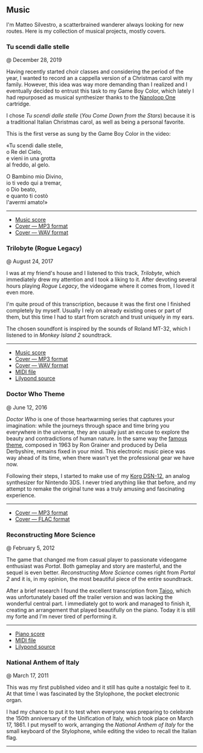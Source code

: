 ## Music

I'm Matteo Silvestro, a scatterbrained wanderer always looking for new routes. Here is my collection of musical projects, mostly covers.


### Tu scendi dalle stelle
@ December 28, 2019

Having recently started choir classes and considering the period of the year, I wanted to record an a cappella version of a Christmas carol with my family. However, this idea was way more demanding than I realized and I eventually decided to entrust this task to my Game Boy Color, which lately I had repurposed as musical synthesizer thanks to the [Nanoloop One][nlo] cartridge.

I chose *Tu scendi dalle stelle* (*You Come Down from the Stars*) because it is a traditional Italian Christmas carol, as well as being a personal favorite.

This is the first verse as sung by the Game Boy Color in the video:

«Tu scendi dalle stelle,  
o Re del Cielo,  
e vieni in una grotta  
al freddo, al gelo.

O Bambino mio Divino,  
io ti vedo qui a tremar,  
o Dio beato,  
e quanto ti costò  
l'avermi amato!»

[nlo]: https://nanoloop.com/one/index.html

---

<!-- video=tyYpu07Jms0 -->

* [Music score][tsds_score]
* [Cover — MP3 format][tsds_mp3]
* [Cover — WAV format][tsds_wav]

[tsds_score]: /files/covers/tu_scendi_dalle_stelle/tu_scendi_dalle_stelle.mscz
[tsds_mp3]: /files/covers/tu_scendi_dalle_stelle/tsdsgb.mp3
[tsds_wav]: /files/covers/tu_scendi_dalle_stelle/tsdsgb.wav


### Trilobyte (Rogue Legacy)
@ August 24, 2017

I was at my friend's house and I listened to this track, *Trilobyte*, which immediately drew my attention and I took a liking to it. After devoting several hours playing *Rogue Legacy*, the videogame where it comes from, I loved it even more.

I'm quite proud of this transcription, because it was the first one I finished completely by myself. Usually I rely on already existing ones or part of them, but this time I had to start from scratch and trust uniquely in my ears.

The chosen soundfont is inspired by the sounds of Roland MT-32, which I listened to in *Monkey Island 2* soundtrack.

---

<!-- video=BbQ2w-cUqnU -->

* [Music score][trilobyte_score]
* [Cover — MP3 format][trilobyte_mp3]
* [Cover — WAV format][trilobyte_wav]
* [MIDI file][trilobyte_midi]
* [Lilypond source][trilobyte_ly]

[trilobyte_score]: /files/covers/trilobyte/Trilobyte.pdf
[trilobyte_mp3]: /files/covers/trilobyte/Trilobyte.mp3
[trilobyte_wav]: /files/covers/trilobyte/Trilobyte.wav
[trilobyte_midi]: /files/covers/trilobyte/Trilobyte.mid
[trilobyte_ly]: /files/covers/trilobyte/Trilobyte.ly


### Doctor Who Theme
@ June 12, 2016

*Doctor Who* is one of those heartwarming series that captures your imagination: while the journeys through space and time bring you everywhere in the universe, they are usually just an excuse to explore the beauty and contradictions of human nature. In the same way the [famous theme][dt], composed in 1963 by Ron Grainer and produced by Delia Derbyshire, remains fixed in your mind. This electronic music piece was way ahead of its time, when there wasn't yet the professional gear we have now.

Following their steps, I started to make use of my [Korg DSN-12][dsn12], an analog synthesizer for Nintendo 3DS. I never tried anything like that before, and my attempt to remake the original tune was a truly amusing and fascinating experience.

 [dt]: https://www.youtube.com/watch?v=xkIEkLww3lg
 [dsn12]: https://www.korg.com/it/products/synthesizers/korg_dsn12/

---

<!-- video=NfxWFH7sd8w -->

* [Cover — MP3 format][dwtheme_mp3]
* [Cover — FLAC format][dwtheme_flac]

[dwtheme_mp3]: /files/covers/dsn_12/dwtheme.mp3
[dwtheme_flac]: /files/covers/dsn_12/dwtheme.flac


### Reconstructing More Science
@ February 5, 2012

The game that changed me from casual player to passionate videogame enthusiast was *Portal*. Both gameplay and story are masterful, and the sequel is even better. *Reconstructing More Science* comes right from *Portal 2* and it is, in my opinion, the most beautiful piece of the entire soundtrack.

After a brief research I found the excellent transcription from [Taioo][taioo], which was unfortunately based off the trailer version and was lacking the wonderful central part. I immediately got to work and managed to finish it, creating an arrangement that played beautifully on the piano. Today it is still my forte and I'm never tired of performing it.

[taioo]: https://www.youtube.com/watch?v=ElGJUXZdCd0

---

<!-- video=vd6Nx3trzUs -->

* [Piano score][reconstructing_piano]
* [MIDI file][reconstructing_midi]
* [Lilypond source][reconstructing_ly]

[reconstructing_piano]: /files/covers/reconstructing_more_science/Reconstructing%20more%20science.pdf
[reconstructing_midi]: /files/covers/reconstructing_more_science/Reconstructing%20more%20science.midi
[reconstructing_ly]: /files/covers/reconstructing_more_science/Reconstructing%20more%20science.ly


### National Anthem of Italy
@ March 17, 2011

This was my first published video and it still has quite a nostalgic feel to it. At that time I was fascinated by the Stylophone, the pocket electronic organ.

I had my chance to put it to test when everyone was preparing to celebrate the 150th anniversary of the Unification of Italy, which took place on March 17, 1861. I put myself to work, arranging the *National Anthem of Italy* for the small keyboard of the Stylophone, while editing the video to recall the Italian flag.

---

<!-- video=xjAYyEqnTaw -->
